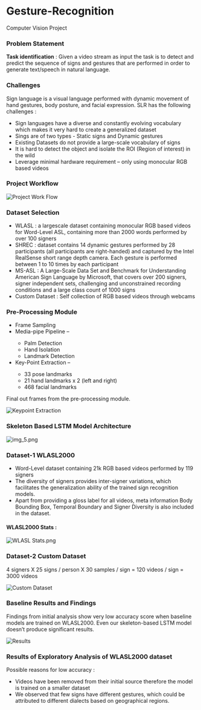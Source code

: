 # Gesture-Recognition
Computer Vision Project 

### Problem Statement 
**Task identification** : Given a video stream as input the task is to detect and predict the sequence of signs and gestures that are performed in order to generate text/speech in natural language.

### Challenges
Sign language is a visual language performed with dynamic movement of hand gestures, body posture, and facial expression. SLR has the following challenges : 

<ul>
    <li>Sign languages have a diverse and constantly evolving vocabulary which makes it very hard to create a generalized dataset</li>
    <li>Sings are of two types - Static signs and Dynamic gestures</li>
    <li>Existing Datasets do not provide a large-scale vocabulary of signs</li>
    <li>It is hard to detect the object and isolate the ROI (Region of interest) in the wild</li>
    <li>Leverage minimal hardware requirement – only using monocular RGB based videos</li>
</ul>

### Project Workflow 
![Project Work Flow](Work_Flow.jpg)

### Dataset Selection
<ul>
    <li>WLASL : a largescale dataset containing monocular RGB based videos for Word-Level ASL, containing more than 2000 words performed by over 100 signers</li>
    <li>SHREC : dataset contains 14 dynamic gestures performed by 28 participants (all participants are right-handed) and captured by the Intel RealSense short range depth camera. Each gesture is performed between 1 to 10 times by each participant</li>
    <li>MS-ASL : A Large-Scale Data Set and Benchmark for Understanding American Sign Language by Microsoft, that covers over 200 signers, signer independent sets, challenging and unconstrained recording conditions and a large class count of 1000 signs</li>
    <li>Custom Dataset : Self collection of RGB based videos through webcams</li>
</ul>

### Pre-Processing Module
<ul>
    <li>Frame Sampling</li>
    <li>Media-pipe Pipeline –</li>
        <ul>
            <li>Palm Detection</li>
            <li>Hand Isolation </li>
            <li>Landmark Detection</li>
        </ul>
    </li>
    <li>Key-Point Extraction –</li>
        <ul>
            <li>33 pose landmarks</li>
            <li>21 hand landmarks x 2 (left and right)</li>
            <li>468 facial landmarks</li>
        </ul>
</ul>

Final out frames from the pre-processing module. 

![Keypoint Extraction](Pre_Proc.png)

### Skeleton Based LSTM Model Architecture
![img_5.png](LSTM%20Model.jpg)

### Dataset-1 WLASL2000 
<ul>
    <li>Word-Level dataset containing 21k RGB based videos performed by 119 signers</li>
    <li>The diversity of signers provides inter-signer variations, which facilitates the generalization ability of the trained sign recognition models.</li>
    <li>Apart from providing a gloss label for all videos, meta information Body Bounding Box, Temporal Boundary and Signer Diversity is also included in the dataset.</li>
</ul>

#### WLASL2000 Stats :

![WLASL Stats.png](WLASL_Stats.png)

### Dataset-2 Custom Dataset
4 signers X 25 signs / person X 30 samples / sign = 120 videos / sign = 3000 videos

![Custom Dataset](img_DB2.png)

### Baseline Results and Findings
Findings from initial analysis show very low accuracy score when baseline models are trained on WLASL2000. Even our skeleton-based LSTM model doesn’t produce significant results.  

![Results](Results.JPG)

### Results of Exploratory Analysis of WLASL2000 dataset

Possible reasons for low accuracy :
<ul>
    <li>Videos have been removed from their initial source therefore the model is trained on a smaller dataset</li>
    <li>We observed that few signs have different gestures, which could be attributed to different dialects based on geographical regions.</li>
</ul>





